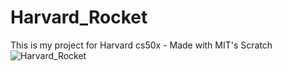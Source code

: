 # Harvard_Rocket
This is my project for Harvard cs50x - Made with MIT's Scratch
![Harvard_Rocket](https://github.com/iCanKindOfCodeOnAGoodDay/Harvard_Rocket/assets/23462031/c08430f1-2b68-4b80-a764-6cf33599e167)
